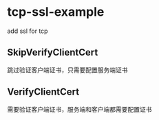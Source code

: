 # tcp-ssl-example
add ssl for tcp


## SkipVerifyClientCert
跳过验证客户端证书，只需要配置服务端证书

## VerifyClientCert
需要验证客户端证书，服务端和客户端都需要配置证书

